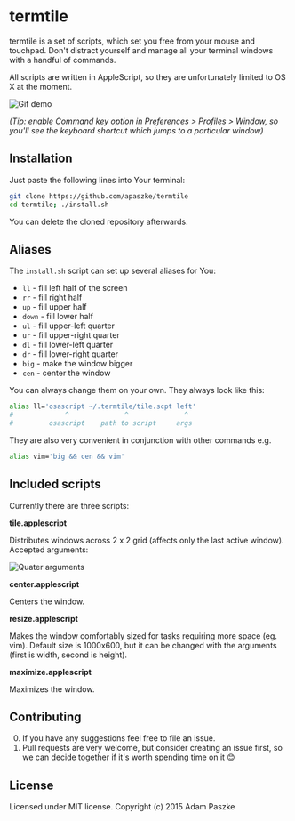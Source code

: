 termtile
=============

termtile is a set of scripts, which set you free from your mouse and touchpad.
Don't distract yourself and manage all your terminal windows with a handful of commands.

All scripts are written in AppleScript, so they are unfortunately limited to OS X at the moment.

![Gif demo](http://apaszke.github.io/termtile/assets/img/main_demo.gif)

*(Tip: enable Command key option in Preferences > Profiles > Window, so you'll see
the keyboard shortcut which jumps to a particular window)*

Installation
-----------

Just paste the following lines into Your terminal:

```bash
git clone https://github.com/apaszke/termtile
cd termtile; ./install.sh
```

You can delete the cloned repository afterwards.

Aliases
-------

The `install.sh` script can set up several aliases for You:
* `ll` - fill left half of the screen
* `rr` - fill right half
* `up` - fill upper half
* `down` - fill lower half
* `ul` - fill upper-left quarter
* `ur` - fill upper-right quarter
* `dl` - fill lower-left quarter
* `dr` - fill lower-right quarter
* `big` - make the window bigger
* `cen` - center the window

You can always change them on your own. They always look like this:

```bash
alias ll='osascript ~/.termtile/tile.scpt left'
#             ^              ^              ^
#         osascript    path to script     args
```

They are also very convenient in conjunction with other commands e.g.

```bash
alias vim='big && cen && vim'
```

Included scripts
----------------

Currently there are three scripts:

**tile.applescript**

Distributes windows across 2 x 2 grid (affects only the last active window).
Accepted arguments:

<img src="http://apaszke.github.io/termtile/assets/img/tile_args.svg" alt="Quater arguments">

**center.applescript**

Centers the window.

**resize.applescript**

Makes the window comfortably sized for tasks requiring more space (eg. vim).
Default size is 1000x600, but it can be changed with the arguments (first is width, second is height).

**maximize.applescript**

Maximizes the window.


Contributing
------------

0. If you have any suggestions feel free to file an issue.
0. Pull requests are very welcome, but consider creating an issue first,
so we can decide together if it's worth spending time on it :blush:

License
-------

Licensed under MIT license. Copyright (c) 2015 Adam Paszke
